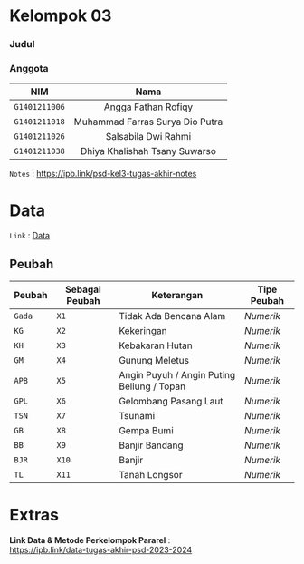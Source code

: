 # Kelompok 03
### Judul
  
### Anggota

|    **NIM**   |              **Nama**             |
|:------------:|:---------------------------------:|
| `G1401211006`  |  Angga Fathan Rofiqy              |
| `G1401211018`  |  Muhammad Farras Surya Dio Putra  |
| `G1401211026`  |  Salsabila Dwi Rahmi              |
| `G1401211038`  |  Dhiya Khalishah Tsany Suwarso |
  
`Notes` : https://ipb.link/psd-kel3-tugas-akhir-notes  
  
# Data
`Link` : [Data](https://docs.google.com/spreadsheets/d/1MUyiNHCIAaAdEeLhjkWGowbFcfzxQRfYlxVeH7lkYtg/edit#gid=0)  
  
## Peubah
| **Peubah** | **Sebagai Peubah** | **Keterangan**                             | **Tipe Peubah** |
|------------|--------------------|--------------------------------------------|-----------------|
| `Gada`     | `X1`               | Tidak Ada Bencana Alam                     | _Numerik_       |
| `KG`       | `X2`               | Kekeringan                                 | _Numerik_       |
| `KH`       | `X3`               | Kebakaran Hutan                            | _Numerik_       |
| `GM`       | `X4`               | Gunung Meletus                             | _Numerik_       |
| `APB`      | `X5`               | Angin Puyuh / Angin Puting Beliung / Topan | _Numerik_       |
| `GPL`      | `X6`               | Gelombang Pasang Laut                      | _Numerik_       |
| `TSN`      | `X7`               | Tsunami                                    | _Numerik_       |
| `GB`       | `X8`               | Gempa Bumi                                 | _Numerik_       |
| `BB`       | `X9`               | Banjir Bandang                             | _Numerik_       |
| `BJR`      | `X10`              | Banjir                                     | _Numerik_       |
| `TL`       | `X11`              | Tanah Longsor                              | _Numerik_       |
  
# Extras 
**Link Data & Metode Perkelompok Pararel** :  
https://ipb.link/data-tugas-akhir-psd-2023-2024  
